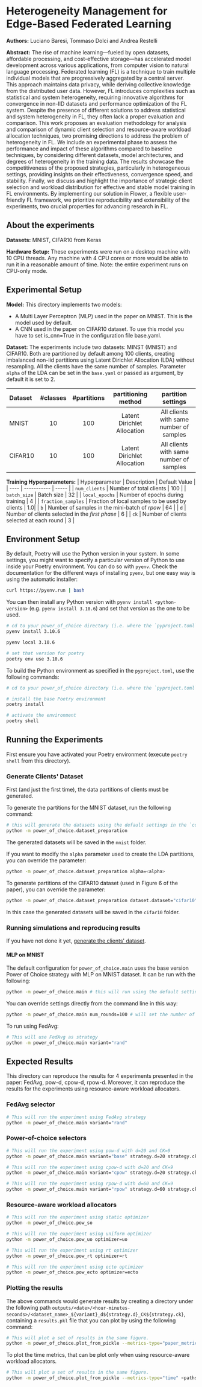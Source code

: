 # Heterogeneity Management for Edge-Based Federated Learning

**Authors:** Luciano Baresi, Tommaso Dolci and Andrea Restelli

**Abstract:** The rise of machine learning—fueled by open datasets, affordable processing, and cost-effective storage—has accelerated model development across various applications, from computer vision to natural language processing. Federated learning (FL) is a technique to train multiple individual models that are progressively aggregated by a central server. This approach maintains data privacy, while deriving collective knowledge from the distributed user data.
However, FL introduces complexities such as statistical and system heterogeneity, requiring innovative algorithms for convergence in non-IID datasets and performance optimization of the FL system. Despite the presence of different solutions to address statistical and system heterogeneity in FL, they often lack a proper evaluation and
comparison. This work proposes an evaluation methodology for analysis and comparison of dynamic client selection and resource-aware workload allocation techniques, two promising directions to address the problem of heterogeneity in FL. We include an experimental phase to assess the performance and impact of these algorithms compared to baseline techniques, by considering different datasets, model architectures, and degrees of heterogeneity in the training data. The results showcase the competitiveness of the proposed strategies, particularly in heterogeneous settings, providing insights on their effectiveness, convergence speed, and stability. Finally, we discuss and highlight the importance of strategic client selection and workload distribution for effective and stable model training in FL environments. By implementing our solution in Flower, a flexible user-friendly FL framework, we prioritize reproducibility and extensibility of the experiments, two crucial properties for advancing research in FL.


## About the experiments

****Datasets:**** MNIST, CIFAR10 from Keras

****Hardware Setup:**** These experiments were run on a desktop machine with 10 CPU threads. Any machine with 4 CPU cores or more would be able to run it in a reasonable amount of time. Note: the entire experiment runs on CPU-only mode.


## Experimental Setup

****Model:**** This directory implements two models:
* A Multi Layer Perceptron (MLP) used in the paper on MNIST. 
This is the model used by default.
* A CNN used in the paper on CIFAR10 dataset. To use this model you have to set is_cnn=True in the configuration file base.yaml.

****Dataset:**** The experiments include two datasets: MINST (MNIST) and CIFAR10. Both are partitioned by default among 100 clients, creating imbalanced non-iid partitions using Latent Dirichlet Allocation (LDA) without resampling. All the clients have the same number of samples. Parameter `alpha` of the LDA can be set in the `base.yaml` or passed as argument, by default it is set to 2.

| Dataset | #classes | #partitions | partitioning method | partition settings |
| :------ | :---: | :---: | :---: | :---: |
| MNIST | 10 | 100 | Latent Dirichlet Allocation | All clients with same number of samples |
| CIFAR10 | 10 | 100 | Latent Dirichlet Allocation | All clients with same number of samples |


****Training Hyperparameters:**** 
| Hyperparameter | Description | Default Value |
| ---- | ----------- | ----- |
| `num_clients` | Number of total clients | 100 |
| `batch_size` | Batch size | 32 |
| `local_epochs` | Number of epochs during training | 4 |
| `fraction_samples` | Fraction of local samples to be used by clients | 1.0|
| `b` | Number of samples in the mini-batch of *rpow* | 64 |
| `d` | Number of clients selected in the *first phase* | 6 |
| `ck` | Number of clients selected at each round | 3 |


## Environment Setup
By default, Poetry will use the Python version in your system. 
In some settings, you might want to specify a particular version of Python 
to use inside your Poetry environment. You can do so with `pyenv`. 
Check the documentation for the different ways of installing `pyenv`,
but one easy way is using the automatic installer:

```bash
curl https://pyenv.run | bash
```
You can then install any Python version with `pyenv install <python-version>`
(e.g. `pyenv install 3.10.6`) and set that version as the one to be used. 
```bash
# cd to your power_of_choice directory (i.e. where the `pyproject.toml` is)
pyenv install 3.10.6

pyenv local 3.10.6

# set that version for poetry
poetry env use 3.10.6
```
To build the Python environment as specified in the `pyproject.toml`, use the following commands:
```bash
# cd to your power_of_choice directory (i.e. where the `pyproject.toml` is)

# install the base Poetry environment
poetry install

# activate the environment
poetry shell
```

## Running the Experiments

First ensure you have activated your Poetry environment (execute `poetry shell` from this directory).

### Generate Clients' Dataset
First (and just the first time), the data partitions of clients must be generated.

To generate the partitions for the MNIST dataset, run the following command:

```bash
# this will generate the datasets using the default settings in the `conf/base.yaml`
python -m power_of_choice.dataset_preparation
```

The generated datasets will be saved in the `mnist` folder.

If you want to modify the `alpha` parameter used to create the LDA partitions, you can override the parameter:

```bash
python -m power_of_choice.dataset_preparation alpha=<alpha>
```

To generate partitions of the CIFAR10 dataset (used in Figure 6 of the paper), you can override the parameter:

```bash
python -m power_of_choice.dataset_preparation dataset.dataset="cifar10"
```

In this case the generated datasets will be saved in the `cifar10` folder.

### Running simulations and reproducing results
If you have not done it yet, [generate the clients' dataset](#generate-clients-dataset).


#### MLP on MNIST 

The default configuration for `power_of_choice.main` uses the base version Power of Choice strategy with MLP on MNIST dataset. It can be run with the following:

```bash
python -m power_of_choice.main # this will run using the default settings in the `conf/config.yaml`
```

You can override settings directly from the command line in this way:

```bash
python -m power_of_choice.main num_rounds=100 # will set the number of rounds to 100
```

To run using FedAvg:
```bash
# This will use FedAvg as strategy
python -m power_of_choice.main variant="rand" 
```

## Expected Results

This directory can reproduce the results for 4 experiments presented in the paper: FedAvg, pow-d, cpow-d, rpow-d. Moreover, it can reproduce the results for the experiments using resource-aware workload allocators.

### FedAvg selector

```bash
# This will run the experiment using FedAvg strategy
python -m power_of_choice.main variant="rand"
```

### Power-of-choice selectors

```bash
# This will run the experiment using pow-d with d=20 and CK=9
python -m power_of_choice.main variant="base" strategy.d=20 strategy.ck=9

# This will run the experiment using cpow-d with d=20 and CK=9
python -m power_of_choice.main variant="cpow" strategy.d=20 strategy.ck=9

# This will run the experiment using rpow-d with d=60 and CK=9
python -m power_of_choice.main variant="rpow" strategy.d=60 strategy.ck=9
```

### Resource-aware workload allocators

```bash
# This will run the experiment using static optimizer
python -m power_of_choice.pow_so

# This will run the experiment using uniform optimizer
python -m power_of_choice.pow_uo optimizer=uo

# This will run the experiment using rt optimizer
python -m power_of_choice.pow_rt optimizer=rt

# This will run the experiment using ecto optimizer
python -m power_of_choice.pow_ecto optimizer=ecto
```

### Plotting the results

The above commands would generate results by creating a directory under the following path `outputs/<date>/<hour-minutes-seconds>/<dataset_name>_${variant}_d${strategy.d}_CK${strategy.ck}`, containing a `results.pkl` file that you can plot by using the following command:

```bash
# This will plot a set of results in the same figure. 
python -m power_of_choice.plot_from_pickle --metrics-type="paper_metrics" <paths_to_results>
```

To plot the time metrics, that can be plot only when using resource-aware workload allocators.

```bash
# This will plot a set of results in the same figure. 
python -m power_of_choice.plot_from_pickle --metrics-type="time" <paths_to_results>
```
